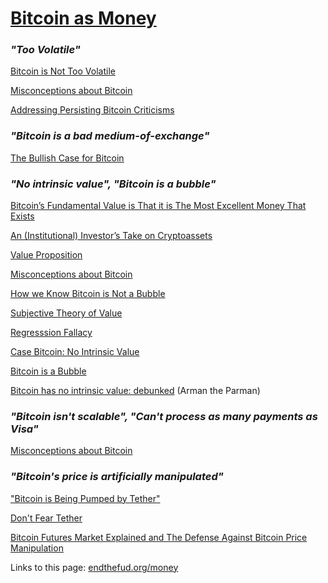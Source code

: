 # [Bitcoin as Money](money)

### *"Too Volatile"*

[Bitcoin is Not Too Volatile](https://nakamotoinstitute.org/mempool/bitcoin-is-not-too-volatile/)

[Misconceptions about Bitcoin](https://www.lynalden.com/misconceptions-about-bitcoin/)

[Addressing Persisting Bitcoin Criticisms](https://www.fidelitydigitalassets.com/articles/addressing-bitcoin-criticisms)


### *"Bitcoin is a bad medium-of-exchange"*

[The Bullish Case for Bitcoin](https://nakamotoinstitute.org/mempool/the-bullish-case-for-bitcoin/)


### *"No intrinsic value", "Bitcoin is a bubble"*

[Bitcoin’s Fundamental Value is That it is The Most Excellent Money That Exists](https://tomerstrolight.medium.com/bitcoins-fundamental-value-is-that-it-is-the-most-excellent-money-that-exists-24be5e1d6b98)

[An (Institutional) Investor’s Take on Cryptoassets](https://medium.com/john-pfeffer/an-institutional-investors-take-on-cryptoassets-690421158904)

[Value Proposition](https://github.com/libbitcoin/libbitcoin-system/wiki/Value-Proposition)

[Misconceptions about Bitcoin](https://www.lynalden.com/misconceptions-about-bitcoin/)

[How we Know Bitcoin is Not a Bubble](https://nakamotoinstitute.org/mempool/how-we-know-bitcoin-is-not-a-bubble/)

[Subjective Theory of Value](https://en.m.wikipedia.org/wiki/Subjective_theory_of_value)

[Regresssion Fallacy](https://github.com/libbitcoin/libbitcoin-system/wiki/Regression-Fallacy)

[Case Bitcoin: No Intrinsic Value](https://casebitcoin.com/critiques/no-intrinsic-value)

[Bitcoin is a Bubble](https://casebitcoin.com/critiques/bitcoin-is-a-bubble)

[Bitcoin has no intrinsic value: debunked](https://bitcoinreserve.com/blog/bitcoin-has-no-intrinsic-value) (Arman the Parman)

### *"Bitcoin isn't scalable", "Can't process as many payments as Visa"*

[Misconceptions about Bitcoin](https://www.lynalden.com/misconceptions-about-bitcoin/)


### *"Bitcoin's price is artificially manipulated"*

["Bitcoin is Being Pumped by Tether"](https://casebitcoin.com/critiques/bitcoin-is-pumped-by-tether)

[Don't Fear Tether](https://danheld.substack.com/p/dont-fear-tether)

[Bitcoin Futures Market Explained and The Defense Against Bitcoin Price Manipulation](https://bitcoinmagazine.com/markets/bitcoin-futures-market-explained-price-manipulation)

Links to this page: [endthefud.org/money](https://endthefud.org/money)
